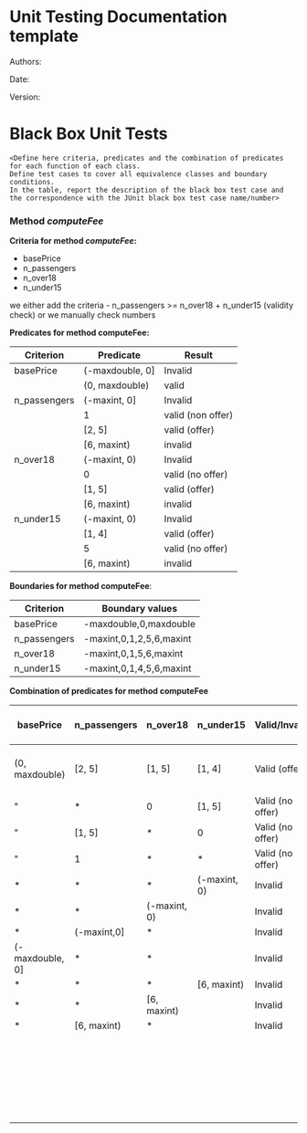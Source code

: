 # Unit Testing Documentation template

Authors:

Date:

Version:





# Black Box Unit Tests

```
<Define here criteria, predicates and the combination of predicates for each function of each class.
Define test cases to cover all equivalence classes and boundary conditions.
In the table, report the description of the black box test case and the correspondence with the JUnit black box test case name/number>
```



### Method $computeFee$



**Criteria for method $computeFee$:**
	

- basePrice
- n_passengers
- n_over18
- n_under15

we either add the criteria - n_passengers >= n_over18 + n_under15 (validity check) or we manually check numbers

**Predicates for method computeFee:**

| Criterion    | Predicate       | Result            |
| ------------ | --------------- | ----------------- |
| basePrice    | (-maxdouble, 0] | Invalid           |
|              | (0, maxdouble)  | valid             |
| n_passengers | (-maxint, 0]    | Invalid           |
|              | 1               | valid (non offer) |
|              | [2, 5]          | valid (offer)     |
|              | [6, maxint)     | invalid           |
| n_over18     | (-maxint, 0)    | Invalid           |
|              | 0               | valid (no offer)  |
|              | [1, 5]          | valid (offer)     |
|              | [6, maxint)     | invalid           |
| n_under15    | (-maxint, 0)    | Invalid           |
|              | [1, 4]          | valid (offer)     |
|              | 5               | valid (no offer)  |
|              | [6, maxint)     | invalid           |




**Boundaries for method computeFee**:

| Criterion    | Boundary values          |
| ------------ | ------------------------ |
| basePrice    | -maxdouble,0,maxdouble   |
| n_passengers | -maxint,0,1,2,5,6,maxint |
| n_over18     | -maxint,0,1,5,6,maxint   |
| n_under15    | -maxint,0,1,4,5,6,maxint |


 **Combination of predicates for method computeFee**

| basePrice       | n_passengers | n_over18     | n_under15    | Valid/Invalid    | Description of the test case                                                                         | JUnit test case |
| --------------- | ------------ | ------------ | ------------ | ---------------- | ---------------------------------------------------------------------------------------------------- | --------------- |
| (0, maxdouble)  | [2, 5]       | [1, 5]       | [1, 4]       | Valid (offer)    | T1((5.0,3,1,2);5.0)<br /> T1b((5.0,2,1,1);5.0)<br /> T1c((5.0,5,1,4);5.0)<br />T1d((5.0,5,4,1);15.0) |                 |
| "               | *            | 0            | [1, 5]       | Valid (no offer) | T2((5.0,3,0,5);5.0)<br /> T2b((5.0,2,1,1);5.0)<br />                                                 |                 |
| "               | [1, 5]       | *            | 0            | Valid (no offer) | T3((5.0,1,1,0);5.0))                                                                                 |                 |
| "               | 1            | *            | *            | Valid (no offer) | T3((5.0,1,1,0);5.0))                                                                                 |                 |
| *               | *            | *            | (-maxint, 0) | Invalid          | T4((5.0,3,1,-1);ERROR)                                                                               |                 |
| *               | *            | (-maxint, 0) |              | Invalid          | T5((5.0,3,-1,2);ERROR)                                                                               |                 |
| *               | (-maxint,0]  | *            |              | Invalid          | T6((5.0,0,1,2);ERROR)                                                                                |                 |
| (-maxdouble, 0] | *            | *            |              | Invalid          | T7((0.0,3,1,2);ERROR)                                                                                |                 |
| *               | *            | *            | [6, maxint)  | Invalid          | T8((5.0,3,1,6);ERROR)                                                                                |                 |
| *               | *            | [6, maxint)  |              | Invalid          | T9((5.0,3,6,2);ERROR)                                                                                |                 |
| *               | [6, maxint)  | *            |              | Invalid          | T10((5.0,6,1,2);ERROR)                                                                               |                 |
|                 |              |              |              |                  |                                                                                                      |
|                 |              |              |              |                  |                                                                                                      |
|                 |              |              |              |                  |                                                                                                      |
|                 |              |              |              |                  |                                                                                                      |
|                 |              |              |              |                  |                                                                                                      |
|                 |              |              |              |                  |                                                                                                      |
|                 |              |              |              |                  |                                                                                                      |
|                 |              |              |              |                  |                                                                                                      |
|                 |              |              |              |                  |                                                                                                      |
|                 |              |              |              |                  |                                                                                                      |
|                 |              |              |              |                  |                                                                                                      |
|                 |              |              |              |                  |                                                                                                      |
|                 |              |              |              |                  |                                                                                                      |
|                 |              |              |              |                  |                                                                                                      |
|                 |              |              |              |                  |                                                                                                      |
|                 |              |              |              |                  |                                                                                                      |
|                 |              |              |              |                  |                                                                                                      |
|                 |              |              |              |                  |                                                                                                      |
|                 |              |              |              |                  |                                                                                                      |
|                 |              |              |              |                  |                                                                                                      |
|                 |              |              |              |                  |                                                                                                      |
|                 |              |              |              |                  |                                                                                                      |
|                 |              |              |              |                  |                                                                                                      |
|                 |              |              |              |                  |                                                                                                      |
|                 |              |              |              |                  |                                                                                                      |
|                 |              |              |              |                  |                                                                                                      |


